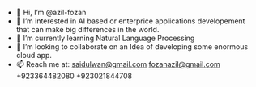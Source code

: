 - 👋 Hi, I’m @azil-fozan
- 👀 I’m interested in AI based or enterprice applications developement that can make big differences in the world.
- 🌱 I’m currently learning Natural Language Processing
- 💞️ I’m looking to collaborate on an Idea of developing some enormous cloud app.
- 📫 Reach me at:
        saidulwan@gmail.com
        fozanazil@gmail.com
        +923364482080
        +923021844708
